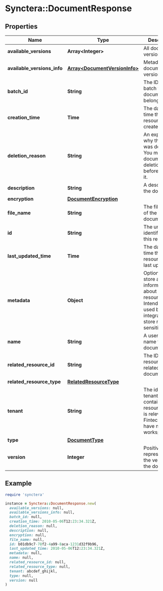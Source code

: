 # Synctera::DocumentResponse

## Properties

| Name | Type | Description | Notes |
| ---- | ---- | ----------- | ----- |
| **available_versions** | **Array&lt;Integer&gt;** | All document versions | [optional] |
| **available_versions_info** | [**Array&lt;DocumentVersionInfo&gt;**](DocumentVersionInfo.md) | Metadata of all document versions | [optional] |
| **batch_id** | **String** | The ID of the batch that the document belongs to | [optional] |
| **creation_time** | **Time** | The date and time the resource was created | [optional][readonly] |
| **deletion_reason** | **String** | An explanation why the file was deleted. You must set a document&#39;s deletion_reason before deleting it. | [optional] |
| **description** | **String** | A description of the document | [optional] |
| **encryption** | [**DocumentEncryption**](DocumentEncryption.md) |  | [optional] |
| **file_name** | **String** | The file name of the document | [optional][readonly] |
| **id** | **String** | The unique identifier for this resource | [optional][readonly] |
| **last_updated_time** | **Time** | The date and time the resource was last updated | [optional][readonly] |
| **metadata** | **Object** | Optional field to store additional information about the resource. Intended to be used by the integrator to store non-sensitive data.  | [optional] |
| **name** | **String** | A user-friendly name for the document | [optional] |
| **related_resource_id** | **String** | The ID of the resource related to the document | [optional] |
| **related_resource_type** | [**RelatedResourceType**](RelatedResourceType.md) |  | [optional] |
| **tenant** | **String** | The id of the tenant containing the resource. This is relevant for Fintechs that have multiple workspaces.  | [optional] |
| **type** | [**DocumentType**](DocumentType.md) |  | [optional] |
| **version** | **Integer** | Positive integer representing the version of the document | [optional] |

## Example

```ruby
require 'synctera'

instance = Synctera::DocumentResponse.new(
  available_versions: null,
  available_versions_info: null,
  batch_id: null,
  creation_time: 2010-05-06T12:23:34.321Z,
  deletion_reason: null,
  description: null,
  encryption: null,
  file_name: null,
  id: b01db9c7-78f2-4a99-8aca-1231d32f9b96,
  last_updated_time: 2010-05-06T12:23:34.321Z,
  metadata: null,
  name: null,
  related_resource_id: null,
  related_resource_type: null,
  tenant: abcdef_ghijkl,
  type: null,
  version: null
)
```

